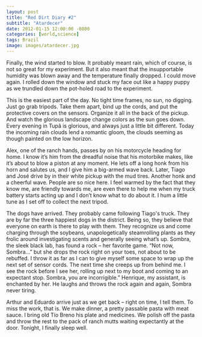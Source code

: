```yaml
---
layout: post
title: "Red Dirt Diary #2"
subtitle: "Atardecer"
date: 2012-01-15 12:00:00 -0800
categories: [world,science]
tags: Brazil
image: images/atardecer.jpg  
---
```

Finally, the wind started to blow. It probably meant rain, which of course, is not so great for my experiment. But it also meant that the insupportable humidity was blown away and the temperature finally dropped. I could move again. I rolled down the window and stuck my face out like a happy puppy as we trundled down the pot-holed road to the experiment.

This is the easiest part of the day. No tight time frames, no sun, no digging. Just go grab tripods. Take them apart, bind up the cords, and put the protective covers on the sensors. Organize it all in the back of the pickup. And watch the glorious landscape change colors as the sun goes down. Every evening in Tupã is glorious, and always just a little bit different. Today the incoming rain clouds lend a romantic gloom, the clouds seeming as though painted on the low horizon.

Alex, one of the ranch hands, passes by on his motorcycle heading for home. I know it’s him from the dreadful noise that his motorbike makes, like it’s about to blow a piston at any moment. He lets off a long honk from his horn and salutes us, and I give him a big-armed wave back. Later, Tiago and José drive by in their white pickup with the mud tires. Another honk and a cheerful wave. People are so nice here. I feel warmed by the fact that they know me, are friendly towards me, are even there to help me when my truck battery starts acting up and I don’t know what to do about it. I hum a little tune as I set off to collect the next tripod.

The dogs have arrived. They probably came following Tiago's truck. They are by far the three happiest dogs in the district. Being so, they believe that everyone on earth is there to play with them. They recognize us and come charging through the soybeans, unapologetically steamrolling plants as they frolic around investigating scents and generally seeing what’s up. Sombra, the sleek black lab, has found a rock – her favorite game. “Not now, Sombra…” but she drops the rock right on your toes, not about to be rebuffed. I throw it as far as I can to give myself some space to wrap up the next set of sensor cords. The next time she creeps up from behind me. I see the rock before I see her, rolling up next to my boot and coming to an expectant stop. Sombra, you are incorrigible.” Henrique, my assistant, is enchanted by her. He laughs and throws the rock again and again, Sombra never tiring.

Arthur and Eduardo arrive just as we get back – right on time, I tell them. To miss the work, that is. We make dinner, a pretty passable pasta with meat sauce. I bring old Tío Breno his plate and medicines. We polish off the pasta and throw the rest to the pack of ranch mutts waiting expectantly at the door. Tonight, I finally sleep well.
